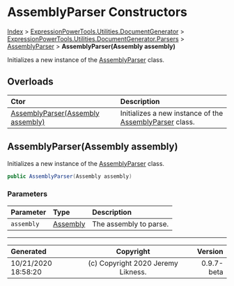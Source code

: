 ﻿# AssemblyParser Constructors

[Index](../index.md) > [ExpressionPowerTools.Utilities.DocumentGenerator](ExpressionPowerTools.Utilities.DocumentGenerator.a.md) > [ExpressionPowerTools.Utilities.DocumentGenerator.Parsers](ExpressionPowerTools.Utilities.DocumentGenerator.Parsers.n.md) > [AssemblyParser](ExpressionPowerTools.Utilities.DocumentGenerator.Parsers.AssemblyParser.cs.md) > **AssemblyParser(Assembly assembly)**

Initializes a new instance of the [AssemblyParser](ExpressionPowerTools.Utilities.DocumentGenerator.Parsers.AssemblyParser.cs.md) class.

## Overloads

| Ctor | Description |
| :-- | :-- |
| [AssemblyParser(Assembly assembly)](#assemblyparserassembly-assembly) | Initializes a new instance of the [AssemblyParser](ExpressionPowerTools.Utilities.DocumentGenerator.Parsers.AssemblyParser.cs.md) class. |

## AssemblyParser(Assembly assembly)

Initializes a new instance of the [AssemblyParser](ExpressionPowerTools.Utilities.DocumentGenerator.Parsers.AssemblyParser.cs.md) class.

```csharp
public AssemblyParser(Assembly assembly)
```

### Parameters

| Parameter | Type | Description |
| :-- | :-- | :-- |
| `assembly` | [Assembly](https://docs.microsoft.com/dotnet/api/system.reflection.assembly) | The assembly to parse. |



---

| Generated | Copyright | Version |
| :-- | :-: | --: |
| 10/21/2020 18:58:20 | (c) Copyright 2020 Jeremy Likness. | 0.9.7-beta |
